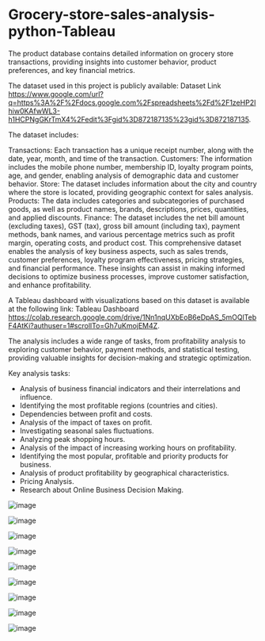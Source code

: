 # Grocery-store-sales-analysis-python-Tableau

The product database contains detailed information on grocery store transactions, providing insights into customer behavior, product preferences, and key financial metrics.

The dataset used in this project is publicly available: Dataset Link https://www.google.com/url?q=https%3A%2F%2Fdocs.google.com%2Fspreadsheets%2Fd%2F1zeHP2Ihiw0KAfwWL3-h1HCPNgGKrTmX4%2Fedit%3Fgid%3D872187135%23gid%3D872187135.

The dataset includes:

Transactions: Each transaction has a unique receipt number, along with the date, year, month, and time of the transaction.
Customers: The information includes the mobile phone number, membership ID, loyalty program points, age, and gender, enabling analysis of demographic data and customer behavior.
Store: The dataset includes information about the city and country where the store is located, providing geographic context for sales analysis.
Products: The data includes categories and subcategories of purchased goods, as well as product names, brands, descriptions, prices, quantities, and applied discounts.
Finance: The dataset includes the net bill amount (excluding taxes), GST (tax), gross bill amount (including tax), payment methods, bank names, and various percentage metrics such as profit margin, operating costs, and product cost.
This comprehensive dataset enables the analysis of key business aspects, such as sales trends, customer preferences, loyalty program effectiveness, pricing strategies, and financial performance. These insights can assist in making informed decisions to optimize business processes, improve customer satisfaction, and enhance profitability.

A Tableau dashboard with visualizations based on this dataset is available at the following link: Tableau Dashboard https://colab.research.google.com/drive/1Nn1nqUXbEoB6eDpAS_5mOQlTebF4AtKi?authuser=1#scrollTo=Gh7uKmojEM4Z.

The analysis includes a wide range of tasks, from profitability analysis to exploring customer behavior, payment methods, and statistical testing, providing valuable insights for decision-making and strategic optimization.

Key analysis tasks:

* Analysis of business financial indicators and their interrelations and influence.
* Identifying the most profitable regions (countries and cities).
* Dependencies between profit and costs.
* Analysis of the impact of taxes on profit.
* Investigating seasonal sales fluctuations.
* Analyzing peak shopping hours.
* Analysis of the impact of increasing working hours on profitability.
* Identifying the most popular, profitable and priority products for business.
* Analysis of product profitability by geographical characteristics.
* Pricing Analysis.
* Research about Online Business Decision Making.




![image](https://github.com/user-attachments/assets/14f1c793-8c6a-4e2e-bacb-b40f59d1eaff)

![image](https://github.com/user-attachments/assets/e918d80e-17ea-4254-a362-d383c287bfe8)

![image](https://github.com/user-attachments/assets/efed7b7f-3775-4136-9c3c-de2912a4660f)

![image](https://github.com/user-attachments/assets/91f4b1a7-3387-4ac6-8038-8bf2c5651857)

![image](https://github.com/user-attachments/assets/dee05086-f3ec-414f-8c68-54840e244fae)

![image](https://github.com/user-attachments/assets/2b6991bf-ff51-403c-bdeb-f431589b972e)

![image](https://github.com/user-attachments/assets/906c3130-398b-4c95-9bae-a809d8194ebc)

![image](https://github.com/user-attachments/assets/32f3381b-afc5-4e37-9e3c-16561f5a269b)

![image](https://github.com/user-attachments/assets/24838dde-5d39-4253-b76e-c8b316e8b15b)







